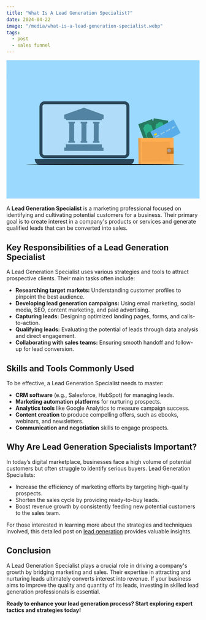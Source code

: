 ```yaml
---
title: "What Is A Lead Generation Specialist?"
date: 2024-04-22
image: "/media/what-is-a-lead-generation-specialist.webp"
tags:
  - post
  - sales funnel
---
```


![What Is A Lead Generation Specialist?](/media/what-is-a-lead-generation-specialist.webp)

A **Lead Generation Specialist** is a marketing professional focused on identifying and cultivating potential customers for a business. Their primary goal is to create interest in a company's products or services and generate qualified leads that can be converted into sales.

## Key Responsibilities of a Lead Generation Specialist

A Lead Generation Specialist uses various strategies and tools to attract prospective clients. Their main tasks often include:

- **Researching target markets:** Understanding customer profiles to pinpoint the best audience.
- **Developing lead generation campaigns:** Using email marketing, social media, SEO, content marketing, and paid advertising.
- **Capturing leads:** Designing optimized landing pages, forms, and calls-to-action.
- **Qualifying leads:** Evaluating the potential of leads through data analysis and direct engagement.
- **Collaborating with sales teams:** Ensuring smooth handoff and follow-up for lead conversion.

## Skills and Tools Commonly Used

To be effective, a Lead Generation Specialist needs to master:

- **CRM software** (e.g., Salesforce, HubSpot) for managing leads.
- **Marketing automation platforms** for nurturing prospects.
- **Analytics tools** like Google Analytics to measure campaign success.
- **Content creation** to produce compelling offers, such as ebooks, webinars, and newsletters.
- **Communication and negotiation** skills to engage prospects.

## Why Are Lead Generation Specialists Important?

In today’s digital marketplace, businesses face a high volume of potential customers but often struggle to identify serious buyers. Lead Generation Specialists:

- Increase the efficiency of marketing efforts by targeting high-quality prospects.
- Shorten the sales cycle by providing ready-to-buy leads.
- Boost revenue growth by consistently feeding new potential customers to the sales team.

For those interested in learning more about the strategies and techniques involved, this detailed post on [lead generation](https://leadcraftr.com/posts/lead-generation/) provides valuable insights.

## Conclusion

A Lead Generation Specialist plays a crucial role in driving a company's growth by bridging marketing and sales. Their expertise in attracting and nurturing leads ultimately converts interest into revenue. If your business aims to improve the quality and quantity of its leads, investing in skilled lead generation professionals is essential.

**Ready to enhance your lead generation process? Start exploring expert tactics and strategies today!**
